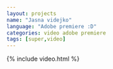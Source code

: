 ```yaml
---
layout: projects
name: "Jasna videjko"
language: "Adobe premiere :D"
categories: video adobe premiere
tags: [super,video]
---
```



{% include video.html %}
